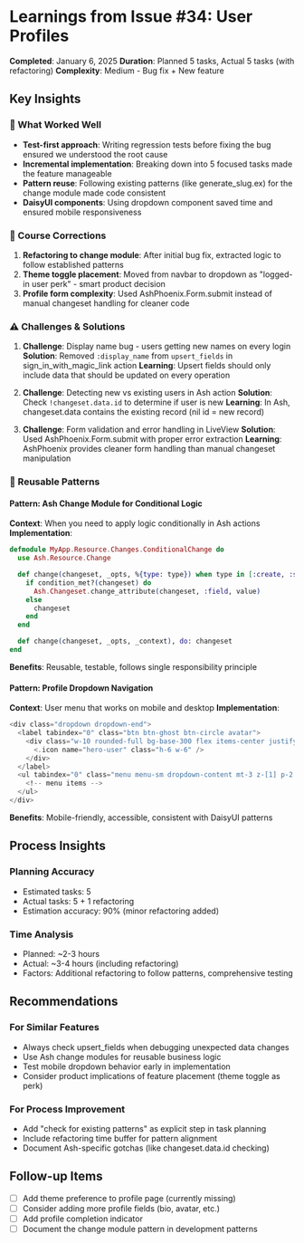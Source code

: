 # Learnings from Issue #34: User Profiles

**Completed**: January 6, 2025
**Duration**: Planned 5 tasks, Actual 5 tasks (with refactoring)
**Complexity**: Medium - Bug fix + New feature

## Key Insights

### 🎯 What Worked Well
- **Test-first approach**: Writing regression tests before fixing the bug ensured we understood the root cause
- **Incremental implementation**: Breaking down into 5 focused tasks made the feature manageable
- **Pattern reuse**: Following existing patterns (like generate_slug.ex) for the change module made code consistent
- **DaisyUI components**: Using dropdown component saved time and ensured mobile responsiveness

### 🔄 Course Corrections
1. **Refactoring to change module**: After initial bug fix, extracted logic to follow established patterns
2. **Theme toggle placement**: Moved from navbar to dropdown as "logged-in user perk" - smart product decision
3. **Profile form complexity**: Used AshPhoenix.Form.submit instead of manual changeset handling for cleaner code

### ⚠️ Challenges & Solutions
1. **Challenge**: Display name bug - users getting new names on every login
   **Solution**: Removed `:display_name` from `upsert_fields` in sign_in_with_magic_link action
   **Learning**: Upsert fields should only include data that should be updated on every operation

2. **Challenge**: Detecting new vs existing users in Ash action
   **Solution**: Check `!changeset.data.id` to determine if user is new
   **Learning**: In Ash, changeset.data contains the existing record (nil id = new record)

3. **Challenge**: Form validation and error handling in LiveView
   **Solution**: Used AshPhoenix.Form.submit with proper error extraction
   **Learning**: AshPhoenix provides cleaner form handling than manual changeset manipulation

### 🚀 Reusable Patterns

#### Pattern: Ash Change Module for Conditional Logic
**Context**: When you need to apply logic conditionally in Ash actions
**Implementation**:
```elixir
defmodule MyApp.Resource.Changes.ConditionalChange do
  use Ash.Resource.Change

  def change(changeset, _opts, %{type: type}) when type in [:create, :specific_action] do
    if condition_met?(changeset) do
      Ash.Changeset.change_attribute(changeset, :field, value)
    else
      changeset
    end
  end

  def change(changeset, _opts, _context), do: changeset
end
```
**Benefits**: Reusable, testable, follows single responsibility principle

#### Pattern: Profile Dropdown Navigation
**Context**: User menu that works on mobile and desktop
**Implementation**:
```heex
<div class="dropdown dropdown-end">
  <label tabindex="0" class="btn btn-ghost btn-circle avatar">
    <div class="w-10 rounded-full bg-base-300 flex items-center justify-center">
      <.icon name="hero-user" class="h-6 w-6" />
    </div>
  </label>
  <ul tabindex="0" class="menu menu-sm dropdown-content mt-3 z-[1] p-2 shadow bg-base-100 rounded-box w-52">
    <!-- menu items -->
  </ul>
</div>
```
**Benefits**: Mobile-friendly, accessible, consistent with DaisyUI patterns

## Process Insights

### Planning Accuracy
- Estimated tasks: 5
- Actual tasks: 5 + 1 refactoring
- Estimation accuracy: 90% (minor refactoring added)

### Time Analysis
- Planned: ~2-3 hours
- Actual: ~3-4 hours (including refactoring)
- Factors: Additional refactoring to follow patterns, comprehensive testing

## Recommendations

### For Similar Features
- Always check upsert_fields when debugging unexpected data changes
- Use Ash change modules for reusable business logic
- Test mobile dropdown behavior early in implementation
- Consider product implications of feature placement (theme toggle as perk)

### For Process Improvement
- Add "check for existing patterns" as explicit step in task planning
- Include refactoring time buffer for pattern alignment
- Document Ash-specific gotchas (like changeset.data.id checking)

## Follow-up Items
- [ ] Add theme preference to profile page (currently missing)
- [ ] Consider adding more profile fields (bio, avatar, etc.)
- [ ] Add profile completion indicator
- [ ] Document the change module pattern in development patterns
